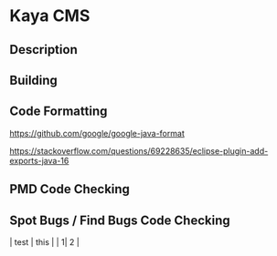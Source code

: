 # Kaya CMS

## Description



## Building



## Code Formatting

https://github.com/google/google-java-format

https://stackoverflow.com/questions/69228635/eclipse-plugin-add-exports-java-16

## PMD Code Checking



## Spot Bugs / Find Bugs Code Checking

| test | this |
| 1| 2 |
